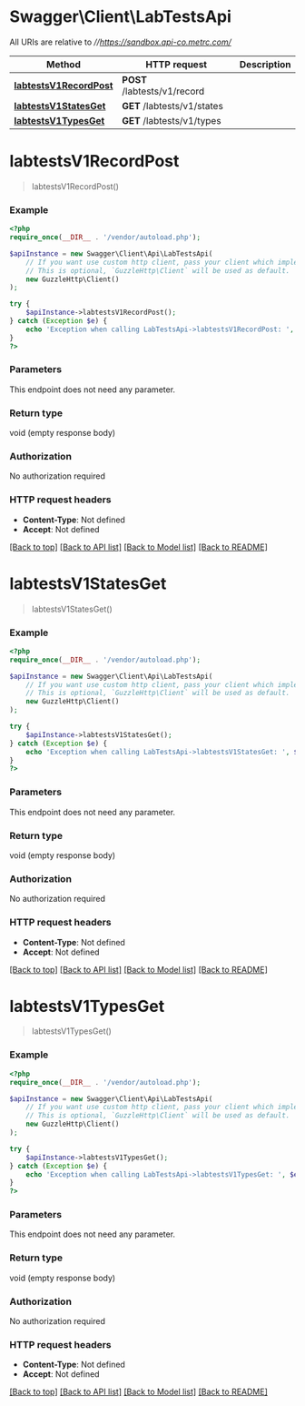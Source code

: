 # Swagger\Client\LabTestsApi

All URIs are relative to *//https://sandbox.api-co.metrc.com/*

Method | HTTP request | Description
------------- | ------------- | -------------
[**labtestsV1RecordPost**](LabTestsApi.md#labtestsv1recordpost) | **POST** /labtests/v1/record | 
[**labtestsV1StatesGet**](LabTestsApi.md#labtestsv1statesget) | **GET** /labtests/v1/states | 
[**labtestsV1TypesGet**](LabTestsApi.md#labtestsv1typesget) | **GET** /labtests/v1/types | 

# **labtestsV1RecordPost**
> labtestsV1RecordPost()



### Example
```php
<?php
require_once(__DIR__ . '/vendor/autoload.php');

$apiInstance = new Swagger\Client\Api\LabTestsApi(
    // If you want use custom http client, pass your client which implements `GuzzleHttp\ClientInterface`.
    // This is optional, `GuzzleHttp\Client` will be used as default.
    new GuzzleHttp\Client()
);

try {
    $apiInstance->labtestsV1RecordPost();
} catch (Exception $e) {
    echo 'Exception when calling LabTestsApi->labtestsV1RecordPost: ', $e->getMessage(), PHP_EOL;
}
?>
```

### Parameters
This endpoint does not need any parameter.

### Return type

void (empty response body)

### Authorization

No authorization required

### HTTP request headers

 - **Content-Type**: Not defined
 - **Accept**: Not defined

[[Back to top]](#) [[Back to API list]](../../README.md#documentation-for-api-endpoints) [[Back to Model list]](../../README.md#documentation-for-models) [[Back to README]](../../README.md)

# **labtestsV1StatesGet**
> labtestsV1StatesGet()



### Example
```php
<?php
require_once(__DIR__ . '/vendor/autoload.php');

$apiInstance = new Swagger\Client\Api\LabTestsApi(
    // If you want use custom http client, pass your client which implements `GuzzleHttp\ClientInterface`.
    // This is optional, `GuzzleHttp\Client` will be used as default.
    new GuzzleHttp\Client()
);

try {
    $apiInstance->labtestsV1StatesGet();
} catch (Exception $e) {
    echo 'Exception when calling LabTestsApi->labtestsV1StatesGet: ', $e->getMessage(), PHP_EOL;
}
?>
```

### Parameters
This endpoint does not need any parameter.

### Return type

void (empty response body)

### Authorization

No authorization required

### HTTP request headers

 - **Content-Type**: Not defined
 - **Accept**: Not defined

[[Back to top]](#) [[Back to API list]](../../README.md#documentation-for-api-endpoints) [[Back to Model list]](../../README.md#documentation-for-models) [[Back to README]](../../README.md)

# **labtestsV1TypesGet**
> labtestsV1TypesGet()



### Example
```php
<?php
require_once(__DIR__ . '/vendor/autoload.php');

$apiInstance = new Swagger\Client\Api\LabTestsApi(
    // If you want use custom http client, pass your client which implements `GuzzleHttp\ClientInterface`.
    // This is optional, `GuzzleHttp\Client` will be used as default.
    new GuzzleHttp\Client()
);

try {
    $apiInstance->labtestsV1TypesGet();
} catch (Exception $e) {
    echo 'Exception when calling LabTestsApi->labtestsV1TypesGet: ', $e->getMessage(), PHP_EOL;
}
?>
```

### Parameters
This endpoint does not need any parameter.

### Return type

void (empty response body)

### Authorization

No authorization required

### HTTP request headers

 - **Content-Type**: Not defined
 - **Accept**: Not defined

[[Back to top]](#) [[Back to API list]](../../README.md#documentation-for-api-endpoints) [[Back to Model list]](../../README.md#documentation-for-models) [[Back to README]](../../README.md)

